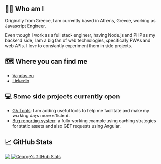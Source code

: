 ## 🙋‍♂️ Who am I
Originally from Greece, I am currently based in Athens, Greece, working as Javascript Engineer.

Even though I work as a full stack engineer, having Node.js and PHP as my backend side, I am a big fan of web technologies, specifically PWAs and web APIs.
I love to constantly experiment them in side projects.

## 🗺️ Where you can find me
 - [Vagdas.eu](https://vagdas.eu)
 - [Linkedin](https://www.linkedin.com/in/gvagdas)

## 💻 Some side projects currently open 
 - [GV Tools](https://github.com/georgevgs/gv-tools): I am adding useful tools to help me facilitate and make my working days more efficient.
 - [Bug reporting system](https://github.com/georgevgs/bugreportingsystem): a fully working example using caching strategies for static assets and also GET requests using Angular. 

## 📈 GitHub Stats
<a href="https://github.com/georgevgs/">
  <img align="center" src="https://github-readme-stats.vercel.app/api/top-langs/?username=georgevgs&hide=java,html,powershell,css&title_color=ffffff&text_color=c9cacc&icon_color=2bbc8a&bg_color=1d1f21" />
</a>
<a href="https://github.com/georgevgs/">
  <img align="center" src="https://github-readme-stats.vercel.app/api?username=georgevgs&show_icons=true&line_height=27&count_private=true&title_color=ffffff&text_color=c9cacc&icon_color=2bbc8a&bg_color=1d1f21" alt="George's GitHub Stats" />
</a>

<!--
**georgevgs/georgevgs** is a ✨ _special_ ✨ repository because its `README.md` (this file) appears on your GitHub profile.

Here are some ideas to get you started:

- 🔭 I’m currently working on ...
- 🌱 I’m currently learning ...
- 👯 I’m looking to collaborate on ...
- 🤔 I’m looking for help with ...
- 💬 Ask me about ...
- 📫 How to reach me: ...
- 😄 Pronouns: ...
- ⚡ Fun fact: ...
-->
